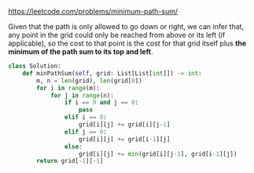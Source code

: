 <https://leetcode.com/problems/minimum-path-sum/>

Given that the path is only allowed to go down or right, we can infer that, any point in the grid could only be reached from above or its left (if applicable), so the cost to that point is the cost for that grid itself plus **the minimum of the path sum to its top and left**.

```python
class Solution:
    def minPathSum(self, grid: List[List[int]]) -> int:
        m, n = len(grid), len(grid[0])
        for i in range(m):
            for j in range(n):
                if i == 0 and j == 0:
                    pass
                elif i == 0:
                    grid[i][j] += grid[i][j-1]
                elif j == 0:
                    grid[i][j] += grid[i-1][j]
                else:
                    grid[i][j] += min(grid[i][j-1], grid[i-1][j])
        return grid[-1][-1]
                
```


